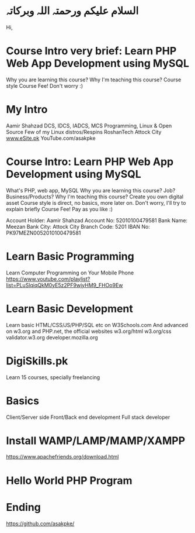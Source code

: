 # السلام علیکم ورحمتہ اللہ وبرکاتہ
Hi,



# Course Intro very brief: Learn PHP Web App Development using MySQL
Why you are learning this course?
Why I'm teaching this course?
Course style
Course Fee! Don't worry :)



# My Intro
Aamir Shahzad
DCS, IDCS, IADCS, MCS
Programming, Linux & Open Source
Few of my Linux distros/Respins
RoshanTech
Attock City
www.eSite.pk
YouTube.com/asakpke



# Course Intro: Learn PHP Web App Development using MySQL
What's PHP, web app, MySQL
Why you are learning this course? Job? Business/Products?
Why I'm teaching this course? Create you own digital asset
Course style is direct, no basics, more later on. Don't worry, I'll try to explain briefly
Course Fee! Pay as you like :)

Account Holder: Aamir Shahzad
Account No: 52010100479581
Bank Name: Meezan Bank
City: Attock City
Branch Code: 5201
IBAN No: PK97MEZN0052010100479581



# Learn Basic Programming
Learn Computer Programming on Your Mobile Phone
https://www.youtube.com/playlist?list=PLuSlqiqQkM0yE5z2PF9wjyHM9_FHOo9Ew



# Learn Basic Development
Learn basic HTML/CSS/JS/PHP/SQL etc on W3Schools.com
And advanced on w3.org and PHP.net, the official websites
w3.org/html
w3.org/css
validator.w3.org
developer.mozilla.org



# DigiSkills.pk
Learn 15 courses, specially freelancing



# Basics
Client/Server side
Front/Back end development
Full stack developer



# Install WAMP/LAMP/MAMP/XAMPP
https://www.apachefriends.org/download.html



# Hello World PHP Program
<?php echo 'Hello World' ?>
<?= 'Hello World' ?>



# Ending
https://github.com/asakpke/